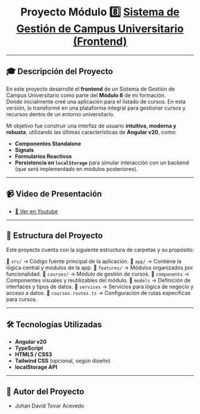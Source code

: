 <h1 align="center">Proyecto Módulo 8️⃣ <a href="#" target="blank">Sistema de Gestión de Campus Universitario (Frontend)</a></h1>

---

## 🎓 Descripción del Proyecto

En este proyecto desarrollé el **frontend** de un Sistema de Gestión de Campus Universitario como parte del **Módulo 8** de mi formación.  
Donde inicialmente creé una aplicación para el listado de cursos. En esta versión, lo transformé en una plataforma integral para gestionar cursos y recursos dentro de un entorno universitario.

Mi objetivo fue construir una interfaz de usuario **intuitiva, moderna y robusta**, utilizando las últimas características de **Angular v20**, como:

- **Componentes Standalone**
- **Signals**
- **Formularios Reactivos**
- **Persistencia en `localStorage`** para simular interacción con un backend (que será implementado en módulos posteriores).

---

## 📹 Video de Presentación  
- [🎥 Ver en Youtube](https://youtu.be/ML8rf3DVxks) 

---

## 📂 Estructura del Proyecto

Este proyecto cuenta con la siguiente estructura de carpetas y su propósito:

📁 `src/` → Código fuente principal de la aplicación.
📁 `app/` → Contiene la lógica central y módulos de la app.
📁 `features/` → Módulos organizados por funcionalidad.
📁 `courses/` → Módulo de gestión de cursos.
📁 `components` → Componentes visuales y reutilizables del módulo.
📁 `models` → Definición de interfaces y tipos de datos.
📁 `services` → Servicios para lógica de negocio y acceso a datos.
📄 `courses.routes.ts` → Configuración de rutas específicas para cursos.


---

## 🛠️ Tecnologías Utilizadas

- **Angular v20**
- **TypeScript**
- **HTML5 / CSS3**
- **Tailwind CSS** (opcional, según diseño)
- **localStorage API**

---

## 👤 Autor del Proyecto
- Johan David Tovar Acevedo


